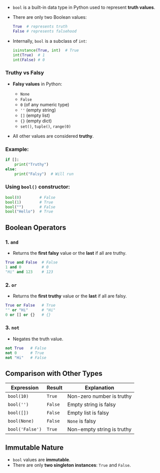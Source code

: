 
* `bool` is a built-in data type in Python used to represent **truth values**.
* There are only two Boolean values:

  ```python
  True  # represents truth
  False # represents falsehood
  ```
* Internally, `bool` is a subclass of `int`:

  ```python
  isinstance(True, int)  # True
  int(True)  # 1
  int(False) # 0
  ```

### Truthy vs Falsy

* **Falsy values** in Python:

  * `None`
  * `False`
  * `0` (of any numeric type)
  * `''` (empty string)
  * `[]` (empty list)
  * `{}` (empty dict)
  * `set()`, `tuple()`, `range(0)`
* All other values are considered **truthy**.

### Example:

```python
if []:
    print("Truthy")
else:
    print("Falsy")  # Will run
```

### Using `bool()` constructor:

```python
bool(0)        # False
bool(1)        # True
bool("")       # False
bool("Hello")  # True
```


## Boolean Operators

### 1. `and`

* Returns the **first falsy** value or the **last** if all are truthy.

```python
True and False  # False
1 and 0         # 0
"Hi" and 123    # 123
```

### 2. `or`

* Returns the **first truthy** value or the **last** if all are falsy.

```python
True or False   # True
"" or "Hi"      # "Hi"
0 or [] or {}   # {}
```

### 3. `not`

* Negates the truth value.

```python
not True   # False
not 0      # True
not "Hi"   # False
```


## Comparison with Other Types

| Expression      | Result  | Explanation                |
| --------------- | ------- | -------------------------- |
| `bool(10)`      | `True`  | Non-zero number is truthy  |
| `bool('')`      | `False` | Empty string is falsy      |
| `bool([])`      | `False` | Empty list is falsy        |
| `bool(None)`    | `False` | `None` is falsy            |
| `bool('False')` | `True`  | Non-empty string is truthy |

## Immutable Nature

* `bool` values are **immutable**.
* There are only **two singleton instances**: `True` and `False`.


